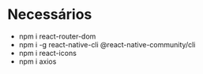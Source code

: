 # Necessários

- npm i react-router-dom
- npm i -g react-native-cli @react-native-community/cli
- npm i react-icons
- npm i axios
